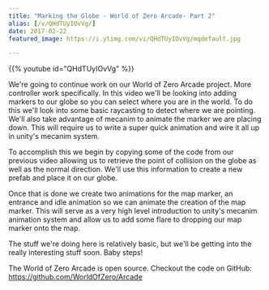 ```yaml
---
title: "Marking the Globe - World of Zero Arcade- Part 2"
alias: [/v/QHdTUyIOvVg/]
date: 2017-02-22
featured_image: https://i.ytimg.com/vi/QHdTUyIOvVg/mqdefault.jpg

---
```


{{% youtube id="QHdTUyIOvVg" %}}

We're going to continue work on our World of Zero Arcade project. More controller work specifically. In this video we'll be looking into adding markers to our globe so you can select where you are in the world. To do this we'll look into some basic raycasting to detect where we are pointing. We'll also take advantage of mecanim to animate the marker we are placing down. This will require us to write a super quick animation and wire it all up in unity's mecanim system.

To accomplish this we begin by copying some of the code from our previous video allowing us to retrieve the point of collision on the globe as well as the normal direction. We'll use this information to create a new prefab and place it on our globe.

Once that is done we create two animations for the map marker, an entrance and idle animation so we can animate the creation of the map marker. This will serve as a very high level introduction to unity's mecanim animation system and allow us to add some flare to dropping our map marker onto the map.

The stuff we're doing here is relatively basic, but we'll be getting into the really interesting stuff soon. Baby steps!

The World of Zero Arcade is open source. Checkout the code on GitHub: https://github.com/WorldOfZero/Arcade
